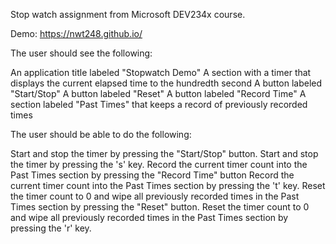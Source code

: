 Stop watch assignment from Microsoft DEV234x course. 

Demo: https://nwt248.github.io/


The user should see the following:

  An application title labeled "Stopwatch Demo"
  A section with a timer that displays the current elapsed time to the hundredth second
  A button labeled "Start/Stop"
  A button labeled "Reset" 
  A button labeled "Record Time"
  A section labeled "Past Times" that keeps a record of previously recorded times

The user should be able to do the following:

  Start and stop the timer by pressing the "Start/Stop" button.
  Start and stop the timer by pressing the 's' key.
  Record the current timer count into the Past Times section by pressing the "Record Time" button
  Record the current timer count into the Past Times section by pressing the 't' key.
  Reset the timer count to 0 and wipe all previously recorded times in the Past Times section by pressing the "Reset" button.
  Reset the timer count to 0 and wipe all previously recorded times in the Past Times section by pressing the 'r' key.
